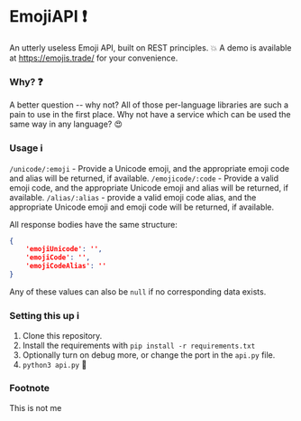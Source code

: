 # EmojiAPI :exclamation:

An utterly useless Emoji API, built on REST principles. :boom:
A demo is available at https://emojis.trade/ for your convenience.

### Why? :question:

A better question -- why not? All of those per-language libraries are such a pain to use in the first place. Why not have a service which can be used the same way in any language? :heart_eyes:

### Usage :information_source:

`/unicode/:emoji` - Provide a Unicode emoji, and the appropriate emoji code and alias will be returned, if available.
`/emojicode/:code` - Provide a valid emoji code, and the appropriate Unicode emoji and alias will be returned, if available.
`/alias/:alias` - provide a valid emoji code alias, and the appropriate Unicode emoji and emoji code will be returned, if available.

All response bodies have the same structure:
```json
{
    'emojiUnicode': '',
    'emojiCode': '',
    'emojiCodeAlias': ''
}
```

Any of these values can also be `null` if no corresponding data exists.

### Setting this up :information_source:

1. Clone this repository.
2. Install the requirements with `pip install -r requirements.txt`
3. Optionally turn on debug more, or change the port in the `api.py` file.
4. `python3 api.py` :snake:

### Footnote

This is not me